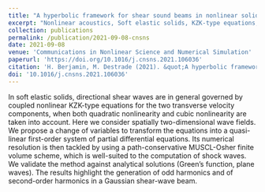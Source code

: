 ```yaml
---
title: "A hyperbolic framework for shear sound beams in nonlinear solids"
excerpt: "Nonlinear acoustics, Soft elastic solids, KZK-type equations, Finite volume method"
collection: publications
permalink: /publication/2021-09-08-cnsns
date: 2021-09-08
venue: 'Communications in Nonlinear Science and Numerical Simulation'
paperurl: 'https://doi.org/10.1016/j.cnsns.2021.106036'
citation: 'H. Berjamin, M. Destrade (2021). &quot;A hyperbolic framework for shear sound beams in nonlinear solids&quot;, <i>Communications in Nonlinear Science and Numerical Simulation</i> 103, 106036.'
doi: '10.1016/j.cnsns.2021.106036'
---
```


In soft elastic solids, directional shear waves are in general governed by coupled nonlinear KZK-type equations for the two transverse velocity components, when both quadratic nonlinearity and cubic nonlinearity are taken into account. Here we consider spatially two-dimensional wave fields. We propose a change of variables to transform the equations into a quasi-linear first-order system of partial differential equations. Its numerical resolution is then tackled by using a path-conservative MUSCL-Osher finite volume scheme, which is well-suited to the computation of shock waves. We validate the method against analytical solutions (Green’s function, plane waves). The results highlight the generation of odd harmonics and of second-order harmonics in a Gaussian shear-wave beam.